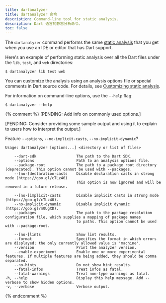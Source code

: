 ```yaml
---
title: dartanalyzer
title: dartanalyzer 命令
description: Command-line tool for static analysis.
description: Dart 语言的静态分析命令。
toc: false
---
```


The `dartanalyzer` command performs the same [static analysis][]
that you get when you use an IDE or editor that has Dart support.

Here's an example of performing static analysis over all the Dart files
under the `lib`, `test`, and `web` directories:

```terminal
$ dartanalyzer lib test web
```

You can customize the analysis using an analysis options file
or special comments in Dart source code.
For details, see [Customizing static analysis][static analysis].

For information on command-line options, use the `--help` flag:

```terminal
$ dartanalyzer --help
```

[static analysis]: /guides/language/analysis-options

{% comment %}
[PENDING: Add info on commonly used options.]

[PENDING: Consider providing some sample output and
using it to explain to users how to interpret the output.]

Feature `--options`, `--no-implicit-casts`, `--no-implicit-dynamic`?

```
Usage: dartanalyzer [options...] <directory or list of files>

    --dart-sdk                  The path to the Dart SDK.
    --options                   Path to an analysis options file.
    --package-root              The path to a package root directory (deprecated). This option cannot be used with --packages.
    --[no-]declaration-casts    Disable declaration casts in strong mode (https://goo.gl/cTLz40)
                                This option is now ignored and will be removed in a future release.

    --[no-]implicit-casts       Disable implicit casts in strong mode (https://goo.gl/cTLz40).
    --no-implicit-dynamic       Disable implicit dynamic (https://goo.gl/m0UgXD).
    --packages                  The path to the package resolution configuration file, which supplies a mapping of package names
                                to paths. This option cannot be used with --package-root.

    --[no-]lints                Show lint results.
    --format                    Specifies the format in which errors are displayed; the only currently allowed value is 'machine'.
    --version                   Print the analyzer version.
    --enable-experiment         Enable one or more experimental features. If multiple features are being added, they should be comma separated.
    --no-hints                  Do not show hint results.
    --fatal-infos               Treat infos as fatal.
    --fatal-warnings            Treat non-type warnings as fatal.
-h, --help                      Display this help message. Add --verbose to show hidden options.
-v, --verbose                   Verbose output.
```
{% endcomment %}
